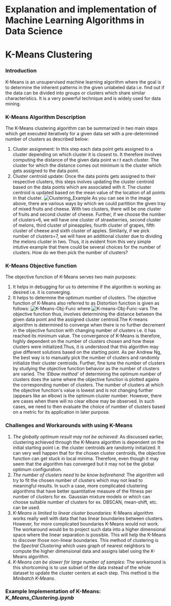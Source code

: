 # Explanation and implementation of Machine Learning Algorithms in Data Science

# K-Means Clustering
### Introduction 
K-Means is an unsupervised machine learning algorithm where the goal is to determine the inherent patterns in the given unlabeled data i.e. find out if the data can be divided into groups or clusters which share similar characteristics. It is a very powerful technique and is widely used for data mining. 
### K-Means Algorithm Description
The K-Means clustering algorithm can be summarized in two main steps which get executed iteratively for a given data set with a pre-determined number of clusters as described below:
1. Cluster assignment: In this step each data point gets assigned to a cluster depending on which cluster it is closest to. It therefore involves computing the distance of the given data point w.r.t each cluster. The cluster for which the distance comes out minimum is the cluster which gets assigned to the data point. 
2. Cluster centroid update: Once the data points gets assigned to their respective clusters, this steps inolves updating the cluster centroid based on the data points which are associated with it. The cluster centroid is updated based on the mean value of the location of all points in that cluster. 
![Clustering_Example](https://user-images.githubusercontent.com/28870788/130859728-4b159a57-c614-4f7a-80a2-4d4afc201660.png)
As you can see in the image above, there are various ways by which we could partition the given tray of mixed fruits and cheese. With two clusters, there will be one cluster of fruits and second cluster of cheese. Further, if we choose the number of clusters=6, we will have one cluster of strawberries, second cluster of melons, third cluster of pineapples, fourth cluster of grapes, fifth cluster of cheese and sixth cluster of apples. Similarly, if we pick number of clusters=7, we will have an additional cluster due to dividing the melons cluster in two. 
Thus, it is evident from this very simple intutive example that there could be several choices for the number of clusters. How do we then pick the number of clusters?
### K-Means Objective function
The objective function of K-Means serves two main purposes:
  1. It helps in debugging for us to determine if the algorithm is working as desired i.e. it is converging.
  2. It helps to determine the optimum number of clusters. 
 The objective function of K-Means also referred to as Distortion function is given as follows:
 ![K-Means-Obj-Func](https://user-images.githubusercontent.com/28870788/130866674-7ef0d75e-634c-4a70-9737-587dc7b9ea72.png)
where ![K-means-Obj-Func-vars](https://user-images.githubusercontent.com/28870788/130867615-f0dbf37f-0b57-4a23-ada1-36a756b3b875.png)
The objective function thus, involves determining the distance between the given data point and the assigned cluster centroid.The K-means algorithm is determined to converge when there is no further decrement in the objective function with changing number of clusters i.e. it has reached its minimum value. 
The convergence of K-Means is therefore, highly dependent on the number of clusters chosen and how these clusters were initialized.Thus, it is understood that this algorithm may give different solutions based on the starting point. As per Andrew Ng, the best way is to manually pick the number of clusters and randomly initialize their cluster centroids. Further, fine tune the number of clusters by studying the objective function behavior as the number of clusters are varied. The _'Elbow method'_ of determining the optimum number of clusters does the same where the objective function is plotted agains the corresponding number of clusters. The number of clusters at which the objective function's value is lowest and is not changing further (appears like an elbow) is the optimum cluster number. However, there are cases when there will no clear elbow may be observed. In such cases, we need to then evaluate the choice of number of clusters based on a metric for its application in later purpose.
### Challenges and Workarounds with using K-Means
1. _The globally optimum result may not be achieved_: As discussed earlier, clustering achieved through the K-Means algorithm is dependent on the initial starting point i.e. the cluster centroids are randomly initialized. It can very well happen that for the chosen cluster centroids, the objective function can get stuck in local minima. Therefore, even though it may seem that the algorithm has converged but it may not be the global optimum configuration. 
2. _The number of clusters need to be know beforehand_: The algorithm will try to fit the chosen number of clusters which may not lead to meaningful results. In such a case, more complicated clustering algorithms that have better quantitative measure of the fitness per number of clusters for ex. Gaussian mixture models or which can choose suitable number of clusters for ex. DBSCAN, mean-shift, etc. can be used.
3. _K-Means is limited to linear cluster boundaries_: K-Means algorithm works really well with data that has linear boundaries between clusters. However, for more complicated boundaries K-Means would not work. The workaround would be to project such data into a higher dimensional space where the linear separation is possible. This will help the K-Means to discover those non-linear boundaries. This method of clustering is the _Spectral Clustering_ which uses graph of nearest neighbors to compute the higher dimensional data and assigns label using the K-Means algorithm. 
4. _K-Means can be slower for large number of samples_: The workaround is this shortcoming is to use subset of the data instead of the whole dataset to update the cluster centers at each step. This method is the _Minibatch K-Means_. 

### Example Implementation of K-Means: _K_Means_Clustering.ipynb_

